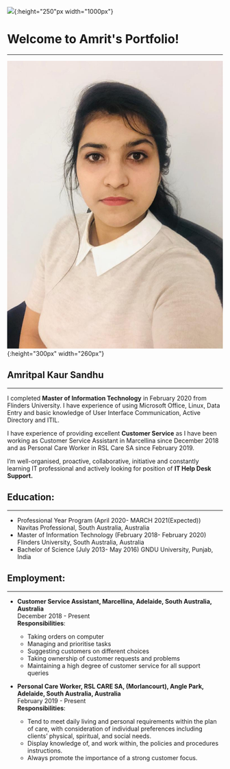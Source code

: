 ![](https://github.com/Amritsandhu95/Amrit_Portfolio/blob/main/Images/Information%20Technology%20image.jpg){:height="250"px width="1000px"}



# Welcome to Amrit's Portfolio!
  -----------------------------
  
![](Images/WhatsApp%20Image%202020-11-29%20at%205.15.08%20PM.jpeg){:height="300px" width="260px"} 
## Amritpal Kaur Sandhu
  --------------------

I completed **Master of Information Technology** in February 2020 from Flinders University. I have experience of using Microsoft Office, Linux, Data Entry and basic knowledge of User Interface Communication, Active Directory and ITIL.


I have experience of providing excellent **Customer Service** as I have been working as Customer Service Assistant in Marcellina since December 2018 and as Personal Care Worker in RSL Care SA since February 2019. 


I’m well-organised, proactive, collaborative, initiative and constantly learning IT professional and actively looking for position of **IT Help Desk Support.**

## Education:
  ----------
  
+ Professional Year Program  (April 2020- MARCH 2021(Expected)) 
  Navitas Professional, South Australia, Australia
+ Master of Information Technology (February 2018- February 2020)
  Flinders University, South Australia, Australia
+ Bachelor of Science (July 2013- May 2016)
  GNDU University, Punjab, India

## Employment:
   -----------
  
+ **Customer Service Assistant, Marcellina, Adelaide, South Australia, Australia** <br>
  December 2018 - Present <br>
  **Responsibilities**: 
  - Taking orders on computer
  - Managing and prioritise tasks
  - Suggesting customers on different choices
  - Taking ownership of customer requests and problems
  - Maintaining a high degree of customer service for all support queries


+ **Personal Care Worker, RSL CARE SA, (Morlancourt), Angle Park, Adelaide, South Australia, Australia** <br>
  February 2019 - Present <br>
  **Responsibilities**:
  - Tend to meet daily living and personal requirements within the plan of care, with consideration of individual preferences including clients’ physical,                         spiritual, and social needs.
  - Display knowledge of, and work within, the policies and procedures instructions.
  - Always promote the importance of a strong customer focus.

 






